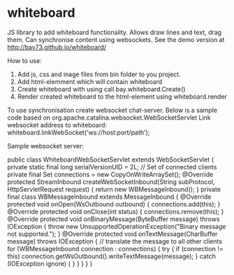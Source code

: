 whiteboard
==========

JS library to add whiteboard functionality. Allows draw lines and text, drag them. Can synchronise content using websockets.
See the demo version at http://bay73.github.io/whiteboard/

How to use:
1. Add js, css and inage files from bin folder to you project.
2. Add html-elemment which will contain whiteboard
3. Create whiteboard with using call bay.whiteboard.Create()
4. Render created whiteboard to the html-element using whiteboard.render

To use synchronisation create websocket chat-server. Below is a sample code based on org.apache.catalina.websocket.WebSocketServlet
Link websocket address to whiteboard: whiteboard.linkWebSocket('ws://host:port/path');

Sample websocket server:

public class WhiteboardWebSocketServlet extends WebSocketServlet {
    private static final long serialVersionUID = 2L;
    // Set of connected clients
    private final Set<WBMessageInbound> connections = new CopyOnWriteArraySet<WBMessageInbound>();
    @Override
    protected StreamInbound createWebSocketInbound(String subProtocol, HttpServletRequest request) {
        return new WBMessageInbound();
    }
    private final class WBMessageInbound extends MessageInbound {
        @Override
        protected void onOpen(WsOutbound outbound) {
            connections.add(this);
        }
        @Override
        protected void onClose(int status) {
            connections.remove(this);
        }
        @Override
        protected void onBinaryMessage(ByteBuffer message) throws IOException {
            throw new UnsupportedOperationException("Binary message not supported.");
        }
        @Override
        protected void onTextMessage(CharBuffer message) throws IOException {
            // translate the message to all other clients
            for (WBMessageInbound connection : connections) {
                try {
                	if (connection != this)
                		connection.getWsOutbound().writeTextMessage(message);
                } catch (IOException ignore) {
                }
            }
        }
    }
}
